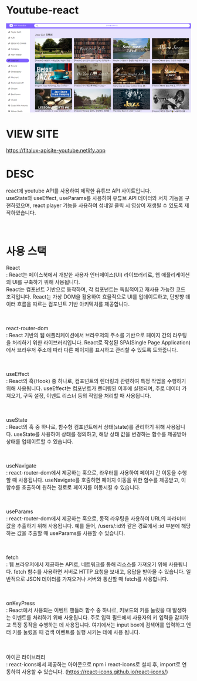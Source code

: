 ﻿# Youtube-react

 <img src="https://github.com/Fitalux/Youtube-react/blob/main/src/styles/display.png" />

# VIEW SITE

https://fitalux-apisite-youtube.netlify.app

# DESC

react에 youtube API를 사용하여 제작한 유튜브 API 사이트입니다. <br>
useState와 useEffect, useParams를 사용하여 유튜브 API 데이터와 서치 기능을 구현하였으며, react player 기능을 사용하여 섬네일 클릭 시 영상이 재생될 수 있도록 제작하였습니다.<br><br><br>

# 사용 스택

React <br>
: React는 페이스북에서 개발한 사용자 인터페이스(UI) 라이브러리로, 웹 애플리케이션의 UI를 구축하기 위해 사용됩니다. <br>
React는 컴포넌트 기반으로 동작하며, 각 컴포넌트는 독립적이고 재사용 가능한 코드 조각입니다. React는 가상 DOM을 활용하여 효율적으로 UI를 업데이트하고, 단방향 데이터 흐름을 따르는 컴포넌트 기반 아키텍처를 제공합니다.<br><br><br>

react-router-dom<br>
: React 기반의 웹 애플리케이션에서 브라우저의 주소를 기반으로 페이지 간의 라우팅을 처리하기 위한 라이브러리입니다. React로 작성된 SPA(Single Page Application)에서 브라우저 주소에 따라 다른 페이지를 표시하고 관리할 수 있도록 도와줍니다.<br><br><br>

useEffect<br>
: React의 훅(Hook) 중 하나로, 컴포넌트의 렌더링과 관련하여 특정 작업을 수행하기 위해 사용됩니다. useEffect는 컴포넌트가 렌더링된 이후에 실행되며, 주로 데이터 가져오기, 구독 설정, 이벤트 리스너 등의 작업을 처리할 때 사용됩니다.<br><br><br>

useState<br>
: React의 훅 중 하나로, 함수형 컴포넌트에서 상태(state)를 관리하기 위해 사용됩니다. useState를 사용하여 상태를 정의하고, 해당 상태 값을 변경하는 함수를 제공받아 상태를 업데이트할 수 있습니다.<br><br><br>

useNavigate<br>
: react-router-dom에서 제공하는 훅으로, 라우터를 사용하여 페이지 간 이동을 수행할 때 사용됩니다. useNavigate를 호출하면 페이지 이동을 위한 함수를 제공받고, 이 함수를 호출하여 원하는 경로로 페이지를 이동시킬 수 있습니다.<br><br><br>

useParams<br>
: react-router-dom에서 제공하는 훅으로, 동적 라우팅을 사용하여 URL의 파라미터 값을 추출하기 위해 사용됩니다. 예를 들어, /users/:id와 같은 경로에서 :id 부분에 해당하는 값을 추출할 때 useParams를 사용할 수 있습니다.<br><br><br>

fetch<br>
: 웹 브라우저에서 제공하는 API로, 네트워크를 통해 리소스를 가져오기 위해 사용됩니다. fetch 함수를 사용하면 서버로 HTTP 요청을 보내고, 응답을 받아올 수 있습니다. 일반적으로 JSON 데이터를 가져오거나 서버와 통신할 때 fetch를 사용합니다.<br><br><br>

onKeyPress<br>
: React에서 사용되는 이벤트 핸들러 함수 중 하나로, 키보드의 키를 눌렀을 때 발생하는 이벤트를 처리하기 위해 사용됩니다. 주로 입력 필드에서 사용자의 키 입력을 감지하고 특정 동작을 수행하는 데 사용됩니다. 여기에서는 input box에 검색어를 입력하고 엔터 키를 눌렀을 때 검색 이벤트를 실행 시키는 데에 사용 됩니다.<br><br><br>

아이콘 라이브러리 <br>
: react-icons에서 제공하는 아이콘으로 npm i react-icons로 설치 후, import로 연동하여 사용할 수 있습니다. (https://react-icons.github.io/react-icons/)<br><br>
